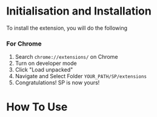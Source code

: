 # Initialisation and Installation

To install the extension, you will do the following

### For Chrome
1. Search ```chrome://extensions/``` on Chrome
2. Turn on developer mode
3. Click "Load unpacked"
4. Navigate and Select Folder ```YOUR_PATH/SP/extensions```
5. Congratulations! SP is now yours! 

# How To Use
